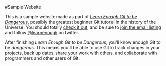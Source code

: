 #Sample Website

This is a sample website made as part of [*Learn Enough Git to be Dangerous*](https://learnenough.com/git-tutorial), possibly the greatest beginner Git tutorial in the history of the Universe. You should totally [check it out](https://learnenough.com/git-tutorial), and be sure to [join the email listing](https://learnenough.com/#email_list) and follow [@learnenough](https://twitter.com/learnenough) on twitter.

After finishing *Learn Enough Git to be Dangerous*, you'll know enough Git to be *dangerous*. This means you'll be able to use Git to track changes in your projects, back up dates, share your work with others, and collaborate with programmers and other users of Git.